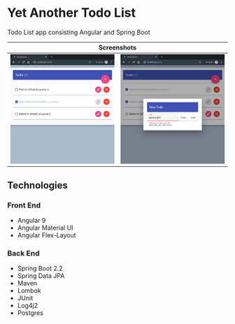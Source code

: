 # Yet Another Todo List
Todo List app consisting Angular and Spring Boot

<table>
    <thead>
        <tr>
            <th colspan="2">Screenshots</th>
        </tr>
    </thead>
    <tbody>
        <tr valign="top">
            <td><img src="./angular-yatl/misc/scr1.jpg"></a></td>
            <td><img src="./angular-yatl/misc/scr2.jpg"></a></td>
        </tr>
    </tbody>
</table>

## Technologies

### Front End
- Angular 9
- Angular Material UI
- Angular Flex-Layout
### Back End
- Spring Boot 2.2
- Spring Data JPA
- Maven
- Lombok
- JUnit
- Log4j2
- Postgres
